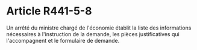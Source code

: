 # Article R441-5-8

<p>Un arrêté du ministre chargé de l'économie établit la liste des informations nécessaires à l'instruction de la demande, les pièces justificatives qui l'accompagnent et le formulaire de demande.</p>